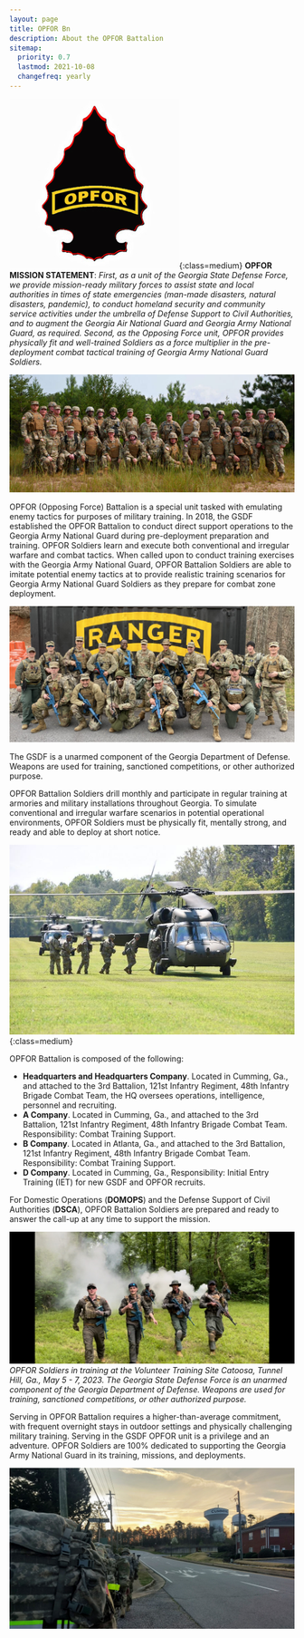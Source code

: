 ```yaml
---
layout: page
title: OPFOR Bn
description: About the OPFOR Battalion
sitemap:
  priority: 0.7
  lastmod: 2021-10-08
  changefreq: yearly
---
```

 ![OPFOR Battalion](/images/opfor-gold-patch-on-black-arrow-300x300.jpg "OPFOR Battalion"){:class=medium} **OPFOR MISSION STATEMENT**:
 *First, as a unit of the Georgia State Defense Force, we provide mission-ready military forces to assist state and local authorities in times of state emergencies (man-made disasters, natural disasters, pandemic), to conduct homeland security and community service activities under the umbrella of Defense Support to Civil Authorities, and to augment the Georgia Air National Guard and Georgia Army National Guard, as required. Second, as the Opposing Force unit, OPFOR provides physically fit and well-trained Soldiers as a force multiplier in the pre-deployment combat tactical training of Georgia Army National Guard Soldiers.*

![OPFOR Unit](/images/gsdf-opfor-image-_288949592_344341291205427_257733229097107550_n.jpg)

OPFOR (Opposing Force) Battalion is a special unit tasked with emulating enemy tactics for purposes of military training. In 2018, the GSDF established the OPFOR Battalion to conduct direct support operations to the Georgia Army National Guard during pre-deployment preparation and training. OPFOR Soldiers learn and execute both conventional and irregular warfare and combat tactics. When called upon to conduct training exercises with the Georgia Army National Guard, OPFOR Battalion Soldiers are able to imitate potential enemy tactics at to provide realistic training scenarios for Georgia Army National Guard Soldiers as they prepare for combat zone deployment.  

![OPFOR Bn soldiers conduct Field Training Exercise at Camp Merrill](/images/opfor-at-camp-merrill-11-mar-2023.jpg "OPFOR Bn soldiers conduct Field Training Exercise at Camp Merrill")

The GSDF is a unarmed component of the Georgia Department of Defense. Weapons are used for training, sanctioned competitions, or other authorized purpose.

OPFOR Battalion Soldiers drill monthly and participate in regular training at armories and military installations throughout Georgia. To simulate conventional and irregular warfare scenarios in potential operational environments, OPFOR Soldiers must be physically fit, mentally strong, and ready and able to deploy at short notice. 

![OPFOR doing OPFOR stuff with Blackhawks](/images/opfor5.jpg "OPFOR doing OPFOR stuff with Blackhawks"){:class=medium}

OPFOR Battalion is composed of the following:

* **Headquarters and Headquarters Company**. Located in Cumming, Ga., and attached to the 3rd Battalion, 121st Infantry Regiment, 48th Infantry Brigade Combat Team, the HQ oversees operations, intelligence, personnel and recruiting.
* **A Company**. Located in Cumming, Ga., and attached to the 3rd Battalion, 121st Infantry Regiment, 48th Infantry Brigade Combat Team. Responsibility: Combat Training Support.
* **B Company**. Located in Atlanta, Ga., and attached to the 3rd Battalion, 121st Infantry Regiment, 48th Infantry Brigade Combat Team. Responsibility: Combat Training Support.
* **D Company**. Located in Cumming, Ga., Responsibility: Initial Entry Training (IET) for new GSDF and OPFOR recruits.

For Domestic Operations (**DOMOPS**) and the Defense Support of Civil Authorities (**DSCA**), OPFOR Battalion Soldiers are prepared and ready to answer the call-up at any time to support the mission.

![Throwin' smoke!](/images/opfor2.jpeg "OPFOR Mission")\
*OPFOR Soldiers in training at the Volunteer Training Site Catoosa, Tunnel Hill, Ga., May 5 - 7, 2023. The Georgia State Defense Force is an unarmed component of the Georgia Department of Defense. Weapons are used for training, sanctioned competitions, or other authorized purpose.*

Serving in OPFOR Battalion requires a higher-than-average commitment, with frequent overnight stays in outdoor settings and physically challenging military training. Serving in the GSDF OPFOR unit is a privilege and an adventure. OPFOR Soldiers are 100% dedicated to supporting the Georgia Army National Guard in its training, missions, and deployments.

![OPFOR taking a 4-mile ruck to downtown Cumming, GA](/images/opfor1.jpg "OPFOR RUCK")